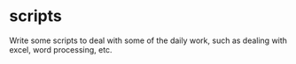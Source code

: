 # scripts
Write some scripts to deal with some of the daily work, such as dealing with excel, word processing, etc.
